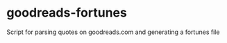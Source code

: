 goodreads-fortunes
==================

Script for parsing quotes on goodreads.com and generating a fortunes file
